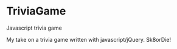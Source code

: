# TriviaGame
Javascript trivia game

My take on a trivia game written with javascript/jQuery. Sk8orDie!